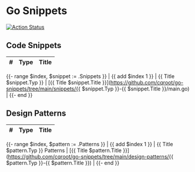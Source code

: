 # Go Snippets

[![Action Status](https://github.com/cqroot/go-snippets/workflows/test/badge.svg)](https://github.com/cqroot/go-snippets/actions)

## Code Snippets

| #   | Type | Title |
| --- | ---- | ----- |

{{- range $index, $snippet := .Snippets }}
| {{ add $index 1 }} | {{ Title $snippet.Typ }} | [{{ Title $snippet.Title }}](https://github.com/cqroot/go-snippets/tree/main/snippets/{{ $snippet.Typ }}-{{ $snippet.Title }}/main.go) |
{{- end }}

## Design Patterns

| #   | Type | Title |
| --- | ---- | ----- |

{{- range $index, $pattern := .Patterns }}
| {{ add $index 1 }} | {{ Title $pattern.Typ }} Patterns | [{{ Title $pattern.Title }}](https://github.com/cqroot/go-snippets/tree/main/design-patterns/{{ $pattern.Typ }}-{{ $pattern.Title }}) |
{{- end }}
